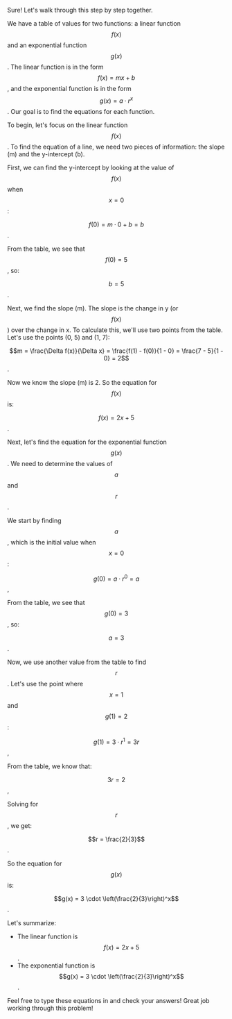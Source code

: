 Sure! Let's walk through this step by step together.

We have a table of values for two functions: a linear function $$f(x)$$ and an exponential function $$g(x)$$. The linear function is in the form $$f(x) = mx + b$$, and the exponential function is in the form $$g(x) = a \cdot r^x$$. Our goal is to find the equations for each function.

To begin, let's focus on the linear function $$f(x)$$. To find the equation of a line, we need two pieces of information: the slope (m) and the y-intercept (b).

First, we can find the y-intercept by looking at the value of $$f(x)$$ when $$x = 0$$:

$$f(0) = m \cdot 0 + b = b$$.

From the table, we see that $$f(0) = 5$$, so:

$$b = 5$$.

Next, we find the slope (m). The slope is the change in y (or $$f(x)$$) over the change in x. To calculate this, we'll use two points from the table. Let's use the points (0, 5) and (1, 7):

$$m = \frac{\Delta f(x)}{\Delta x} = \frac{f(1) - f(0)}{1 - 0} = \frac{7 - 5}{1 - 0} = 2$$.

Now we know the slope (m) is 2. So the equation for $$f(x)$$ is:

$$f(x) = 2x + 5$$.

Next, let's find the equation for the exponential function $$g(x)$$. We need to determine the values of $$a$$ and $$r$$.

We start by finding $$a$$, which is the initial value when $$x = 0$$:

$$g(0) = a \cdot r^0 = a$$,

From the table, we see that $$g(0) = 3$$, so:

$$a = 3$$.

Now, we use another value from the table to find $$r$$. Let's use the point where $$x = 1$$ and $$g(1) = 2$$:

$$g(1) = 3 \cdot r^1 = 3r$$,

From the table, we know that:

$$3r = 2$$,

Solving for $$r$$, we get:

$$r = \frac{2}{3}$$.

So the equation for $$g(x)$$ is:

$$g(x) = 3 \cdot \left(\frac{2}{3}\right)^x$$.

Let's summarize:

- The linear function is $$f(x) = 2x + 5$$.
- The exponential function is $$g(x) = 3 \cdot \left(\frac{2}{3}\right)^x$$.

Feel free to type these equations in and check your answers! Great job working through this problem!